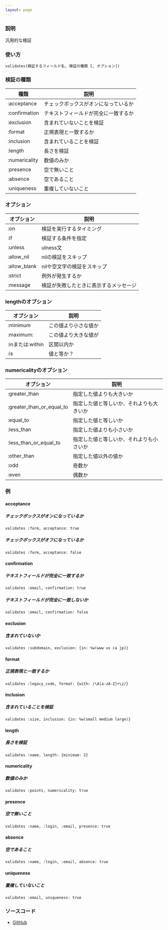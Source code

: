 ```yaml
---
layout: page
---
```

### 説明
汎用的な検証

### 使い方
    validates(検証するフィールド名, 検証の種類 [, オプション])

### 検証の種類

種類          | 説明
--------------|-------------------
:acceptance   | チェックボックスがオンになっているか
:confirmation | テキストフィールドが完全に一致するか
:exclusion    | 含まれていないことを検証
:format       | 正規表現と一致するか
:inclusion    | 含まれていることを検証
:length       | 長さを検証
:numericality | 数値のみか
:presence     | 空で無いこと
:absence      | 空であること
:uniqueness   | 重複していないこと

### オプション

オプション        | 説明
-------------|----------------
:on          | 検証を実行するタイミング
:if          | 検証する条件を指定
:unless      | ulness文
:allow_nil   | nilの検証をスキップ
:allow_blank | nilや空文字の検証をスキップ
:strict      | 例外が発生するか
:message     | 検証が失敗したときに表示するメッセージ

### lengthのオプション

オプション         | 説明
--------------|--------------
:minimum      | この値より小さな値か
:maximum:     | この値より大きな値が
:inまたは:within | 区間以内か
:is           | 値と等か？

### numericalityのオプション

オプション                     | 説明
--------------------------|---------------------
:greater_than             | 指定した値よりも大きいか
:greater_than_or_equal_to | 指定した値と等しいか、それよりも大きいか
:equal_to                 | 指定した値と等しいか
:less_than                | 指定した値よりも小さいか
:less_than_or_equal_to    | 指定した値と等しいか、それよりも小さいか
:other_than               | 指定した値以外の値か
:odd                      | 奇数か
:even                     | 偶数か

### 例
#### acceptance
##### チェックボックスがオンになっているか
    validates :form, acceptance: true

##### チェックボックスがオフになっているか
    validates :form, acceptance: false

#### confirmation
##### テキストフィールドが完全に一致するか
    validates :email, confirmation: true

##### テキストフィールドが完全に一致しないか
    validates :email, confirmation: false

#### exclusion
##### 含まれていないか
    validates :subdomain, exclusion: {in: %w(www us ca jp)}

#### format
##### 正規表現と一致するか
    validates :legacy_code, format: {with: /\A[a-zA-Z]+\z/}

#### inclusion
##### 含まれていることを検証
    validates :size, inclusion: {in: %w(small medium large)}

#### length
##### 長さを検証
    validates :name, length: {minimum: 2}

#### numericality
##### 数値のみか
    validates :points, numericality: true

#### presence
##### 空で無いこと
    validates :name, :login, :email, presence: true

#### absence
##### 空であること
    validates :name, :login, :email, absence: true

#### uniqueness
##### 重複していないこと
    validates :email, uniqueness: true

### ソースコード
* [GitHub](https://github.com/rails/rails/blob/f33d52c95217212cbacc8d5e44b5a8e3cdc6f5b3/activemodel/lib/active_model/validations/validates.rb#L105)